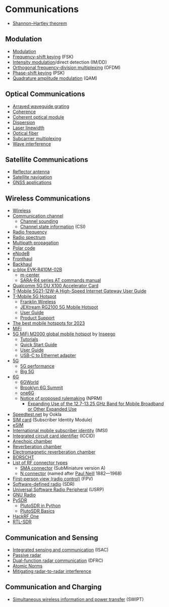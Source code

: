 # Communications
* [Shannon–Hartley theorem](https://en.wikipedia.org/wiki/Shannon%E2%80%93Hartley_theorem)
## Modulation
* [Modulation](https://en.wikipedia.org/wiki/Modulation)
* [Frequency-shift keying](https://en.wikipedia.org/wiki/Frequency-shift_keying) (FSK)
* [Intensity modulation](https://en.wikipedia.org/wiki/Intensity_modulation)/direct detection (IM/DD)
* [Orthogonal frequency-division multiplexing](https://en.wikipedia.org/wiki/Orthogonal_frequency-division_multiplexing) (OFDM)
* [Phase-shift keying](https://en.wikipedia.org/wiki/Phase-shift_keying) (PSK)
* [Quadrature amplitude modulation](https://en.wikipedia.org/wiki/Quadrature_amplitude_modulation) (QAM)
## Optical Communications
* [Arrayed waveguide grating](https://en.wikipedia.org/wiki/Arrayed_waveguide_grating)
* [Coherence](https://en.wikipedia.org/wiki/Coherence_(physics))
* [Coherent optical module](https://en.wikipedia.org/wiki/Coherent_optical_module)
* [Dispersion](https://en.wikipedia.org/wiki/Dispersion_(optics))
* [Laser linewidth](https://en.wikipedia.org/wiki/Laser_linewidth)
* [Optical fiber](https://en.wikipedia.org/wiki/Optical_fiber)
* [Subcarrier multiplexing](https://en.wikipedia.org/wiki/Subcarrier_multiplexing)
* [Wave interference](https://en.wikipedia.org/wiki/Wave_interference)
## Satellite Communications
* [Reflector antenna](https://en.wikipedia.org/wiki/Reflector_(antenna))
* [Satellite navigation](https://en.wikipedia.org/wiki/Satellite_navigation)
* [GNSS applications](https://en.wikipedia.org/wiki/GNSS_applications)
## Wireless Communications
* [Wireless](https://en.wikipedia.org/wiki/Wireless)
* [Communication channel](https://en.wikipedia.org/wiki/Communication_channel)
  * [Channel sounding](https://en.wikipedia.org/wiki/Channel_sounding)
  * [Channel state information](https://en.wikipedia.org/wiki/Channel_state_information) (CSI)
* [Radio frequency](https://en.wikipedia.org/wiki/Radio_frequency)
* [Radio spectrum](https://en.wikipedia.org/wiki/Radio_spectrum)
* [Multipath propagation](https://en.wikipedia.org/wiki/Multipath_propagation)
* [Polar code](https://en.wikipedia.org/wiki/Polar_code_(coding_theory))
* [eNodeB](https://en.wikipedia.org/wiki/ENodeB)
* [Fronthaul](https://en.wikipedia.org/wiki/Fronthaul)
* [Backhaul](https://en.wikipedia.org/wiki/Backhaul_(telecommunications))
* [u-blox EVK-R410M-02B](https://www.u-blox.com/en/product/evk-r4)
  * [m-center](https://www.u-blox.com/en/product/m-center)
  * [SARA-R4 series AT commands manual](https://content.u-blox.com/sites/default/files/SARA-R4_ATCommands_UBX-17003787.pdf)
* [Qualcomm 5G DU X100 Accelerator Card](https://www.qualcomm.com/news/releases/2021/06/qualcomm-introduces-new-5g-distributed-unit-accelerator-card-drive-global)
* [T-Mobile 5G21-12W-A High-Speed Internet Gateway User Guide](https://www.t-mobile.com/support/public-files/attachments/T-Mobile%20High-Speed%20Internet%20Gateway%20End%20User%20Guide.pdf)
* [T-Mobile 5G Hotspot](https://www.t-mobile.com/hotspots-iot-connected-devices)
  * [Franklin Wireless](https://www.franklinwireless.com/mobile-solutions)
  * [JEXtream RG2100 5G Mobile Hotspot](https://www.t-mobile.com/hotspot-iot-connected-devices/jextream-rg2100-5g-mobile-hotspot)
  * [User Guide](https://www.jextream.net/wp-content/uploads/2023/01/UM_RG2100_English_v0.1RFS.pdf)
  * [Product Support](https://www.jextream.net/support/product-support/)
* [The best mobile hotspots for 2023](https://www.pcmag.com/picks/the-best-mobile-hotspots)
* [MiFi](https://en.wikipedia.org/wiki/MiFi)
* [5G MiFi M2000 global mobile hotspot](https://www.amazon.com/INSEEGO-Ultimate-Hotspot-T-Mobile-SIMBROS/dp/B09742XJB1/) by [Inseego](https://inseego.com/)
  * [Tutorials](https://www.t-mobile.com/support/tutorials/device/inseego/5g-mifi-m2000)
  * [Quick Start Guide](https://static.inseego.com/us/download/m2000-quick-start-guide-tmobile.pdf)
  * [User Guide](https://static.inseego.com/us/download/UserGuide-MiFi-M2000-TMobile.pdf)
  * [USB-C to Ethernet adapter](https://www.amazon.com/UGREEN-Ethernet-Thunderbolt-Converter-Chromebook/dp/B082K62S48/)
* [5G](https://en.wikipedia.org/wiki/5G)
  * [5G performance](https://www.t-mobile.com/news/network/t-mobile-dominates-in-new-5g-studies-and-advances-5g-with-carrier-aggregation)
  * [Big 5G](https://tmt.knect365.com/big-5g-event/)
* [6G](https://en.wikipedia.org/wiki/6G_(network))
  * [6GWorld](https://www.6gworld.com/)
  * [Brooklyn 6G Summit](https://b6gs.com/)
  * [one6G](https://one6g.org/)
  * [Notice of proposed rulemaking](https://en.wikipedia.org/wiki/Notice_of_proposed_rulemaking) (NPRM)
    * [Expanding Use of the 12.7-13.25 GHz Band for Mobile Broadband or Other Expanded Use](https://docs.fcc.gov/public/attachments/DOC-392970A1.pdf)
* [Speedtest.net](https://en.wikipedia.org/wiki/Speedtest.net) by Ookla
* [SIM card](https://en.wikipedia.org/wiki/SIM_card) (Subscriber Identity Module)
* [eSIM](https://en.wikipedia.org/wiki/ESIM)
* [International mobile subscriber identity](https://en.wikipedia.org/wiki/International_mobile_subscriber_identity) (IMSI)
* [Integrated circuit card identifier](https://en.wikipedia.org/wiki/SIM_card#ICCID) (ICCID)
* [Anechoic chamber](https://en.wikipedia.org/wiki/Anechoic_chamber)
* [Reverberation chamber](https://en.wikipedia.org/wiki/Reverberation_room)
* [Electromagnetic reverberation chamber](https://en.wikipedia.org/wiki/Electromagnetic_reverberation_chamber)
* [BORSCHT](https://en.wikipedia.org/wiki/BORSCHT)
* [List of RF connector types](https://en.wikipedia.org/wiki/List_of_RF_connector_types)
  * [SMA connector](https://en.wikipedia.org/wiki/SMA_connector) (SubMiniature version A)
  * [N connector](https://en.wikipedia.org/wiki/N_connector) (named after [Paul Neill](https://en.wikipedia.org/wiki/Paul_Neill) 1882&mdash;1968)
* [First-person view (radio control)](https://en.wikipedia.org/wiki/First-person_view_(radio_control)) (FPV)
* [Software-defined radio](https://en.wikipedia.org/wiki/Software-defined_radio) (SDR)
* [Universal Software Radio Peripheral](https://en.wikipedia.org/wiki/Universal_Software_Radio_Peripheral) (USRP)
* [GNU Radio](https://en.wikipedia.org/wiki/GNU_Radio)
* [PySDR](https://pysdr.org/)
  * [PlutoSDR in Python](https://pysdr.org/content/pluto.html)
  * [PlutoSDR Basics](https://pysdr.org/content/pluto_intro.html)
* [HackRF One](https://greatscottgadgets.com/hackrf/one/)
* [RTL-SDR](https://www.rtl-sdr.com/)
## Communication and Sensing
* [Integrated sensing and communication](https://isac.committees.comsoc.org/) (ISAC)
* [Passive radar](https://en.wikipedia.org/wiki/Passive_radar)
* [Dual-function radar communication](https://ieeexplore.ieee.org/document/8828023) (DFRC)
* [Atomic Norms](https://people.eecs.berkeley.edu/~brecht/atomic.html)
* [Mitigating radar-to-radar interference](https://www.sae.org/news/2021/06/mitigating-radar-to-radar-interference)
## Communication and Charging
* [Simultaneous wireless information and power transfer](https://ieeexplore.ieee.org/document/7511404) (SWIPT)

